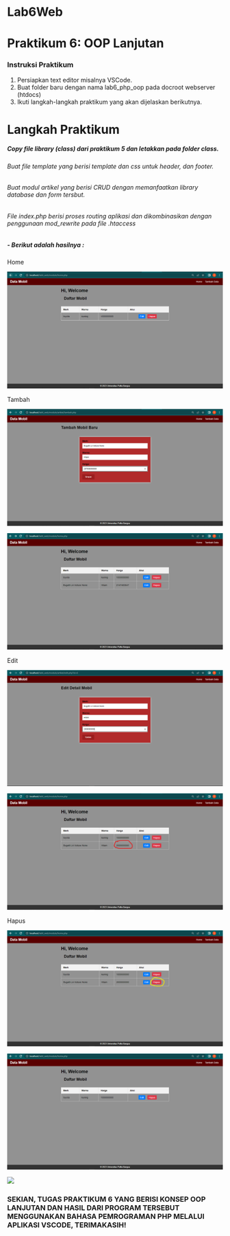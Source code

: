 # Lab6Web
# Praktikum 6: OOP Lanjutan

### Instruksi Praktikum
1. Persiapkan text editor misalnya VSCode.
2. Buat folder baru dengan nama lab6_php_oop pada docroot webserver (htdocs)
3. Ikuti langkah-langkah praktikum yang akan dijelaskan berikutnya.


# Langkah Praktikum

##### Copy file library (class) dari praktikum 5 dan letakkan pada folder class.

###### Buat file template yang berisi template dan css untuk header, dan footer.

###### Buat modul artikel yang berisi CRUD dengan memanfaatkan library database dan form tersbut.

###### File index.php berisi proses routing aplikasi dan dikombinasikan dengan penggunaan mod_rewrite pada file .htaccess

##### - Berikut adalah hasilnya :

<p>Home</P>

![Gambar 1](screenshot/1.png)

<p>Tambah</P>

![Gambar 2](screenshot/2.png)

![Gambar 3](screenshot/3.png)

<p>Edit</P>


![Gambar 4](screenshot/4.png)

![Gambar 5](screenshot/5.png)

<p>Hapus</P>

![Gambar 6](screenshot/6.png)

![Gambar 7](screenshot/7.png)

<img src="https://user-images.githubusercontent.com/91085882/222731693-24383140-7623-4e7a-a528-6621380b7be8.gif">


### SEKIAN, TUGAS PRAKTIKUM 6 YANG BERISI KONSEP OOP LANJUTAN DAN HASIL DARI PROGRAM TERSEBUT MENGGUNAKAN BAHASA PEMROGRAMAN PHP MELALUI APLIKASI VSCODE, TERIMAKASIH!
